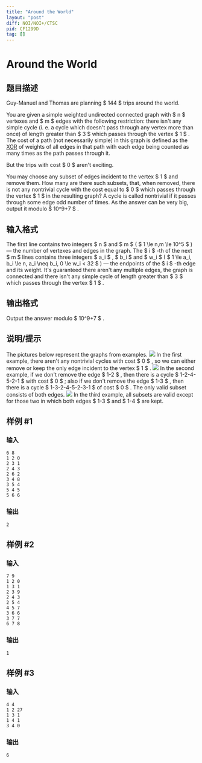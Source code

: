 ```yaml
---
title: "Around the World"
layout: "post"
diff: NOI/NOI+/CTSC
pid: CF1299D
tag: []
---
```


# Around the World

## 题目描述

Guy-Manuel and Thomas are planning $ 144 $ trips around the world.

You are given a simple weighted undirected connected graph with $ n $ vertexes and $ m $ edges with the following restriction: there isn't any simple cycle (i. e. a cycle which doesn't pass through any vertex more than once) of length greater than $ 3 $ which passes through the vertex $ 1 $ . The cost of a path (not necessarily simple) in this graph is defined as the [XOR](https://en.wikipedia.org/wiki/Bitwise_operation#XOR) of weights of all edges in that path with each edge being counted as many times as the path passes through it.

But the trips with cost $ 0 $ aren't exciting.

You may choose any subset of edges incident to the vertex $ 1 $ and remove them. How many are there such subsets, that, when removed, there is not any nontrivial cycle with the cost equal to $ 0 $ which passes through the vertex $ 1 $ in the resulting graph? A cycle is called nontrivial if it passes through some edge odd number of times. As the answer can be very big, output it modulo $ 10^9+7 $ .

## 输入格式

The first line contains two integers $ n $ and $ m $ ( $ 1 \le n,m \le 10^5 $ ) — the number of vertexes and edges in the graph. The $ i $ -th of the next $ m $ lines contains three integers $ a_i $ , $ b_i $ and $ w_i $ ( $ 1 \le a_i, b_i \le n, a_i \neq b_i, 0 \le w_i < 32 $ ) — the endpoints of the $ i $ -th edge and its weight. It's guaranteed there aren't any multiple edges, the graph is connected and there isn't any simple cycle of length greater than $ 3 $ which passes through the vertex $ 1 $ .

## 输出格式

Output the answer modulo $ 10^9+7 $ .

## 说明/提示

The pictures below represent the graphs from examples. ![](https://cdn.luogu.com.cn/upload/vjudge_pic/CF1299D/3f5972e7b8c230fe3d25f0f544079d16fb8547d6.png) In the first example, there aren't any nontrivial cycles with cost $ 0 $ , so we can either remove or keep the only edge incident to the vertex $ 1 $ . ![](https://cdn.luogu.com.cn/upload/vjudge_pic/CF1299D/58b2481672b44f40f67880612e926c9e9763fe67.png) In the second example, if we don't remove the edge $ 1-2 $ , then there is a cycle $ 1-2-4-5-2-1 $ with cost $ 0 $ ; also if we don't remove the edge $ 1-3 $ , then there is a cycle $ 1-3-2-4-5-2-3-1 $ of cost $ 0 $ . The only valid subset consists of both edges. ![](https://cdn.luogu.com.cn/upload/vjudge_pic/CF1299D/411814a950697f3972d98b995e23b34af7c93d31.png) In the third example, all subsets are valid except for those two in which both edges $ 1-3 $ and $ 1-4 $ are kept.

## 样例 #1

### 输入

```
6 8
1 2 0
2 3 1
2 4 3
2 6 2
3 4 8
3 5 4
5 4 5
5 6 6
```

### 输出

```
2
```

## 样例 #2

### 输入

```
7 9
1 2 0
1 3 1
2 3 9
2 4 3
2 5 4
4 5 7
3 6 6
3 7 7
6 7 8
```

### 输出

```
1
```

## 样例 #3

### 输入

```
4 4
1 2 27
1 3 1
1 4 1
3 4 0
```

### 输出

```
6
```

